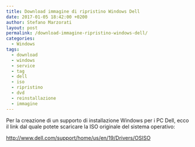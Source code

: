 ```yaml
---
title: Download immagine di ripristino Windows Dell
date: 2017-01-05 18:42:00 +0200
author: Stefano Marzorati
layout: post
permalink: /download-immagine-ripristino-windows-dell/
categories:
  - Windows
tags:
  - download
  - windows
  - service
  - tag
  - dell
  - iso
  - ripristino
  - dvd
  - reinstallazione
  - immagine
---
```

Per la creazione di un supporto di installazione Windows per i PC Dell, ecco il link dal quale potete scaricare la ISO originale del sistema operativo:   

<a href="http://www.dell.com/support/home/us/en/19/Drivers/OSISO" target="_blank">http://www.dell.com/support/home/us/en/19/Drivers/OSISO</a>
